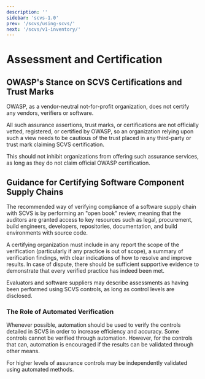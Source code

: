```yaml
---
description: ''
sidebar: 'scvs-1.0'
prev: '/scvs/using-scvs/'
next: '/scvs/v1-inventory/'
---
```


# Assessment and Certification

## OWASP's Stance on SCVS Certifications and Trust Marks

OWASP, as a vendor-neutral not-for-profit organization, does not certify any vendors, verifiers or software.

All such assurance assertions, trust marks, or certifications are not officially vetted, registered, or certified by 
OWASP, so an organization relying upon such a view needs to be cautious of the trust placed in any third-party or 
trust mark claiming SCVS certification.

This should not inhibit organizations from offering such assurance services, as long as they do not claim official 
OWASP certification.

## Guidance for Certifying Software Component Supply Chains

The recommended way of verifying compliance of a software supply chain with SCVS is by performing an "open book" 
review, meaning that the auditors are granted access to key resources such as legal, procurement, build engineers, 
developers, repositories, documentation, and build environments with source code.

A certifying organization must include in any report the scope of the verification (particularly if any practice is out 
of scope), a summary of verification findings, with clear indications of how to resolve and improve results. In case of 
dispute, there should be sufficient supportive evidence to demonstrate that every verified practice has indeed been met.

Evaluators and software suppliers may describe assessments as having been performed using SCVS controls, as long as
control levels are disclosed.

### The Role of Automated Verification

Whenever possible, automation should be used to verify the controls detailed in SCVS in order to increase efficiency 
and accuracy. Some controls cannot be verified through automation. However, for the controls that can, automation 
is encouraged if the results can be validated through other means.

For higher levels of assurance controls may be independently validated using automated methods.
